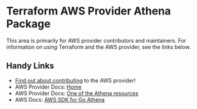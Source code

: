 # Terraform AWS Provider Athena Package

This area is primarily for AWS provider contributors and maintainers. For information on _using_ Terraform and the AWS provider, see the links below.


## Handy Links
* [Find out about contributing](../../../docs/contributing) to the AWS provider!
* AWS Provider Docs: [Home](https://registry.terraform.io/providers/hashicorp/aws/latest/docs)
* AWS Provider Docs: [One of the Athena resources](https://registry.terraform.io/providers/hashicorp/aws/latest/docs/resources/athena_database)
* AWS Docs: [AWS SDK for Go Athena](https://docs.aws.amazon.com/sdk-for-go/api/service/athena/)
